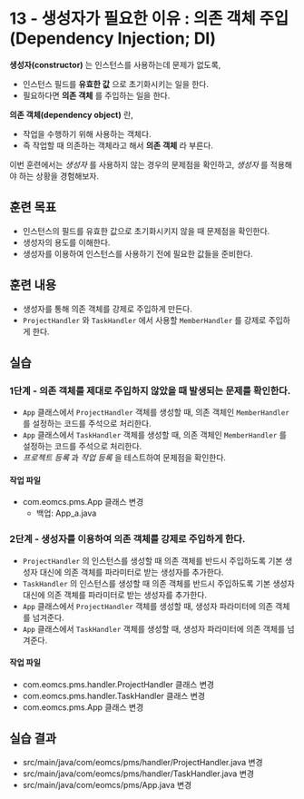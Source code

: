 # 13 - 생성자가 필요한 이유 : 의존 객체 주입(Dependency Injection; DI)

**생성자(constructor)** 는 인스턴스를 사용하는데 문제가 없도록,

- 인스턴스 필드를 **유효한 값** 으로 초기화시키는 일을 한다.
- 필요하다면 **의존 객체** 를 주입하는 일을 한다.


**의존 객체(dependency object)** 란,

- 작업을 수행하기 위해 사용하는 객체다.
- 즉 작업할 때 의존하는 객체라고 해서 **의존 객체** 라 부른다.

이번 훈련에서는 *생성자* 를 사용하지 않는 경우의 문제점을 확인하고,
*생성자* 를 적용해야 하는 상황을 경험해보자.

## 훈련 목표

- 인스턴스의 필드를 유효한 값으로 초기화시키지 않을 때 문제점을 확인한다.
- 생성자의 용도를 이해한다.
- 생성자를 이용하여 인스턴스를 사용하기 전에 필요한 값들을 준비한다.

## 훈련 내용

- 생성자를 통해 의존 객체를 강제로 주입하게 만든다.
- `ProjectHandler` 와 `TaskHandler` 에서 사용할 `MemberHandler` 를 강제로 주입하게 한다.


## 실습

### 1단계 - 의존 객체를 제대로 주입하지 않았을 때 발생되는 문제를 확인한다.

- `App` 클래스에서 `ProjectHandler` 객체를 생성할 때,
  의존 객체인 `MemberHandler` 를 설정하는 코드를 주석으로 처리한다.
- `App` 클래스에서 `TaskHandler` 객체를 생성할 때,
  의존 객체인 `MemberHandler` 를 설정하는 코드를 주석으로 처리한다.
- *프로젝트 등록* 과 *작업 등록* 을 테스트하여 문제점을 확인한다.   

#### 작업 파일

- com.eomcs.pms.App 클래스 변경
  - 백업: App_a.java


### 2단계 - 생성자를 이용하여 의존 객체를 강제로 주입하게 한다.

- `ProjectHandler` 의 인스턴스를 생성할 때 의존 객체를 반드시 주입하도록
   기본 생성자 대신에 의존 객체를 파라미터로 받는 생성자를 추가한다.
- `TaskHandler` 의 인스턴스를 생성할 때 의존 객체를 반드시 주입하도록
   기본 생성자 대신에 의존 객체를 파라미터로 받는 생성자를 추가한다.   
- `App` 클래스에서 `ProjectHandler` 객체를 생성할 때,
  생성자 파라미터에 의존 객체를 넘겨준다.
- `App` 클래스에서 `TaskHandler` 객체를 생성할 때,
  생성자 파라미터에 의존 객체를 넘겨준다.

#### 작업 파일

- com.eomcs.pms.handler.ProjectHandler 클래스 변경
- com.eomcs.pms.handler.TaskHandler 클래스 변경
- com.eomcs.pms.App 클래스 변경


## 실습 결과

- src/main/java/com/eomcs/pms/handler/ProjectHandler.java 변경
- src/main/java/com/eomcs/pms/handler/TaskHandler.java 변경
- src/main/java/com/eomcs/pms/App.java 변경

